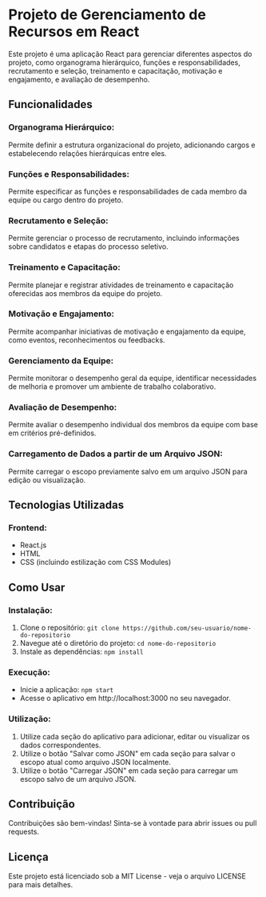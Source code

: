 # Projeto de Gerenciamento de Recursos em React

Este projeto é uma aplicação React para gerenciar diferentes aspectos do projeto, como organograma hierárquico, funções e responsabilidades, recrutamento e seleção, treinamento e capacitação, motivação e engajamento, e avaliação de desempenho.

## Funcionalidades

### Organograma Hierárquico:

Permite definir a estrutura organizacional do projeto, adicionando cargos e estabelecendo relações hierárquicas entre eles.

### Funções e Responsabilidades:

Permite especificar as funções e responsabilidades de cada membro da equipe ou cargo dentro do projeto.

### Recrutamento e Seleção:

Permite gerenciar o processo de recrutamento, incluindo informações sobre candidatos e etapas do processo seletivo.

### Treinamento e Capacitação:

Permite planejar e registrar atividades de treinamento e capacitação oferecidas aos membros da equipe do projeto.

### Motivação e Engajamento:

Permite acompanhar iniciativas de motivação e engajamento da equipe, como eventos, reconhecimentos ou feedbacks.

### Gerenciamento da Equipe:

Permite monitorar o desempenho geral da equipe, identificar necessidades de melhoria e promover um ambiente de trabalho colaborativo.

### Avaliação de Desempenho:

Permite avaliar o desempenho individual dos membros da equipe com base em critérios pré-definidos.

### Carregamento de Dados a partir de um Arquivo JSON:

Permite carregar o escopo previamente salvo em um arquivo JSON para edição ou visualização.

## Tecnologias Utilizadas

### Frontend:

- React.js
- HTML
- CSS (incluindo estilização com CSS Modules)

## Como Usar

### Instalação:

1. Clone o repositório: `git clone https://github.com/seu-usuario/nome-do-repositorio`
2. Navegue até o diretório do projeto: `cd nome-do-repositorio`
3. Instale as dependências: `npm install`

### Execução:

- Inicie a aplicação: `npm start`
- Acesse o aplicativo em http://localhost:3000 no seu navegador.

### Utilização:

1. Utilize cada seção do aplicativo para adicionar, editar ou visualizar os dados correspondentes.
2. Utilize o botão "Salvar como JSON" em cada seção para salvar o escopo atual como arquivo JSON localmente.
3. Utilize o botão "Carregar JSON" em cada seção para carregar um escopo salvo de um arquivo JSON.

## Contribuição

Contribuições são bem-vindas! Sinta-se à vontade para abrir issues ou pull requests.

## Licença

Este projeto está licenciado sob a MIT License - veja o arquivo LICENSE para mais detalhes.
